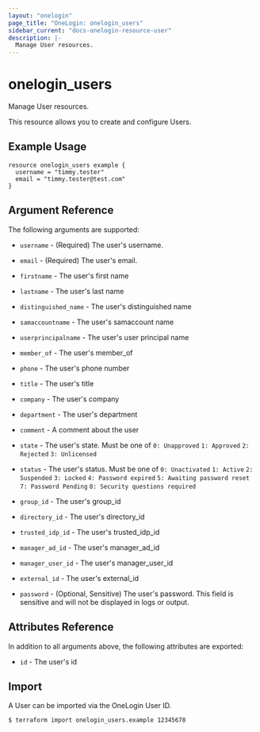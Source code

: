 ```yaml
---
layout: "onelogin"
page_title: "OneLogin: onelogin_users"
sidebar_current: "docs-onelogin-resource-user"
description: |-
  Manage User resources.
---
```


# onelogin_users

Manage User resources.

This resource allows you to create and configure Users.

## Example Usage

```hcl
resource onelogin_users example {
  username = "timmy.tester"
  email = "timmy.tester@test.com"
}
```

## Argument Reference

The following arguments are supported:
* `username` - (Required) The user's username.

* `email` - (Required) The user's email.

* `firstname` - The user's first name

* `lastname` - The user's last name

* `distinguished_name` - The user's distinguished name

* `samaccountname` - The user's samaccount name

* `userprincipalname` - The user's user principal name

* `member_of` - The user's member_of

* `phone` - The user's phone number

* `title` - The user's title

* `company` - The user's company

* `department` - The user's department

* `comment` - A comment about the user

* `state` - The user's state. Must be one of `0: Unapproved` `1: Approved` `2: Rejected` `3: Unlicensed`

* `status` - The user's status. Must be one of `0: Unactivated` `1: Active` `2: Suspended` `3: Locked` `4: Password expired` `5: Awaiting password reset` `7: Password Pending` `8: Security questions required`

* `group_id` - The user's group_id

* `directory_id` - The user's directory_id

* `trusted_idp_id` - The user's trusted_idp_id

* `manager_ad_id` - The user's manager_ad_id

* `manager_user_id` - The user's manager_user_id

* `external_id` - The user's external_id

* `password` - (Optional, Sensitive) The user's password. This field is sensitive and will not be displayed in logs or output.

## Attributes Reference

In addition to all arguments above, the following attributes are exported:

* `id` - The user's id

## Import

A User can be imported via the OneLogin User ID.

```
$ terraform import onelogin_users.example 12345678
```
